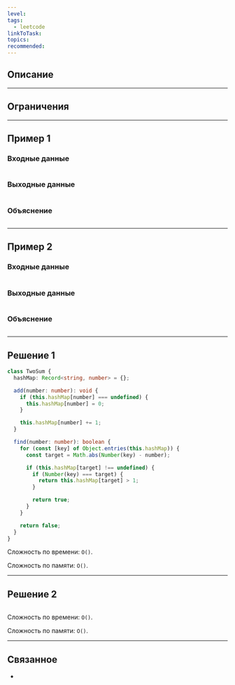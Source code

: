 ```yaml
---
level: 
tags:
  - leetcode
linkToTask: 
topics: 
recommended:
---
```

## Описание

---
## Ограничения

---
## Пример 1

### Входные данные

```

```
### Выходные данные

```

```
### Объяснение

```

```

---
## Пример 2

### Входные данные

```

```
### Выходные данные

```

```
### Объяснение

```

```

---
## Решение 1

```typescript
class TwoSum {
  hashMap: Record<string, number> = {};

  add(number: number): void {
    if (this.hashMap[number] === undefined) {
      this.hashMap[number] = 0;
    }

    this.hashMap[number] += 1;
  }

  find(number: number): boolean {
    for (const [key] of Object.entries(this.hashMap)) {
      const target = Math.abs(Number(key) - number);

      if (this.hashMap[target] !== undefined) {
        if (Number(key) === target) {
          return this.hashMap[target] > 1;
        }

        return true;
      }
    }

    return false;
  }
}
```

Сложность по времени: `O()`.

Сложность по памяти: `O()`.

---
## Решение 2

```typescript

```

Сложность по времени: `O()`.

Сложность по памяти: `O()`.

---
## Связанное

- 